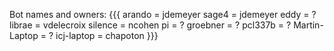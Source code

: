 Bot names and owners:
{{{
    arando = jdemeyer
    sage4 = jdemeyer
    eddy = ?
    librae = vdelecroix
    silence = ncohen
    pi = ?
    groebner = ?
    pcl337b = ?
    Martin-Laptop = ?
    icj-laptop = chapoton
}}}
